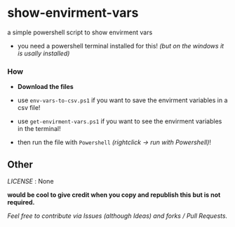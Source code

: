 <!-- written by Shadowdara -->
<!-- https://github.com/weuritz8u/change-file-edittime -->

# show-envirment-vars

a simple powershell script to show envirment vars

- you need a powershell terminal installed for this! *(but on the windows it is usally installed)*

### How

- **Download the files**

- use `env-vars-to-csv.ps1` if you want to save the envirment variables in a csv file!

- use `get-envirment-vars.ps1` if you want to see the envirment variables in the terminal!

- then run the file with `Powershell` *(rightclick -> run with Powershell)*!

## Other

*LICENSE* : None

**would be cool to give credit when you copy and republish this but is not required.**

*Feel free to contribute via Issues (although Ideas) and forks / Pull Requests.*

